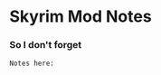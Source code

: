 # Skyrim Mod Notes
### So I don't forget
[Markdown Cheet sheet]: https://github.com/adam-p/markdown-here/wiki/Markdown-Cheatsheet
```
Notes here:
```
